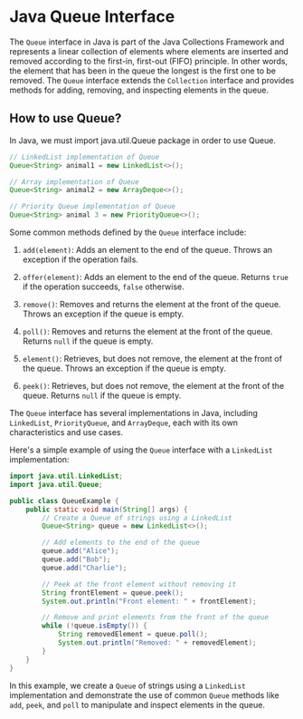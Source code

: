 # Java Queue Interface

The `Queue` interface in Java is part of the Java Collections Framework and represents a linear collection of elements where elements are inserted and removed according to the first-in, first-out (FIFO) principle. In other words, the element that has been in the queue the longest is the first one to be removed. The `Queue` interface extends the `Collection` interface and provides methods for adding, removing, and inspecting elements in the queue.

## How to use Queue?
In Java, we must import java.util.Queue package in order to use Queue.

```java
// LinkedList implementation of Queue
Queue<String> animal1 = new LinkedList<>();

// Array implementation of Queue
Queue<String> animal2 = new ArrayDeque<>();

// Priority Queue implementation of Queue
Queue<String> animal 3 = new PriorityQueue<>();

```

Some common methods defined by the `Queue` interface include:

1. `add(element)`: Adds an element to the end of the queue. Throws an exception if the operation fails.

2. `offer(element)`: Adds an element to the end of the queue. Returns `true` if the operation succeeds, `false` otherwise.

3. `remove()`: Removes and returns the element at the front of the queue. Throws an exception if the queue is empty.

4. `poll()`: Removes and returns the element at the front of the queue. Returns `null` if the queue is empty.

5. `element()`: Retrieves, but does not remove, the element at the front of the queue. Throws an exception if the queue is empty.

6. `peek()`: Retrieves, but does not remove, the element at the front of the queue. Returns `null` if the queue is empty.

The `Queue` interface has several implementations in Java, including `LinkedList`, `PriorityQueue`, and `ArrayDeque`, each with its own characteristics and use cases.

Here's a simple example of using the `Queue` interface with a `LinkedList` implementation:

```java
import java.util.LinkedList;
import java.util.Queue;

public class QueueExample {
    public static void main(String[] args) {
        // Create a Queue of strings using a LinkedList
        Queue<String> queue = new LinkedList<>();

        // Add elements to the end of the queue
        queue.add("Alice");
        queue.add("Bob");
        queue.add("Charlie");

        // Peek at the front element without removing it
        String frontElement = queue.peek();
        System.out.println("Front element: " + frontElement);

        // Remove and print elements from the front of the queue
        while (!queue.isEmpty()) {
            String removedElement = queue.poll();
            System.out.println("Removed: " + removedElement);
        }
    }
}
```

In this example, we create a `Queue` of strings using a `LinkedList` implementation and demonstrate the use of common `Queue` methods like `add`, `peek`, and `poll` to manipulate and inspect elements in the queue.